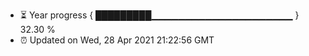 - ⏳ Year progress { █████████▁▁▁▁▁▁▁▁▁▁▁▁▁▁▁▁▁▁▁▁▁ } 32.30 %
- ⏰ Updated on Wed, 28 Apr 2021 21:22:56 GMT

